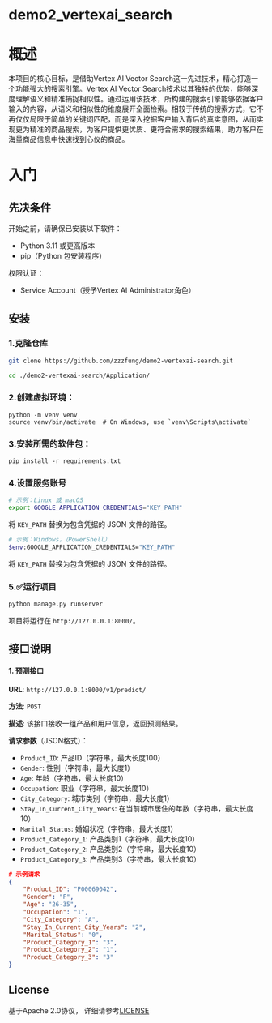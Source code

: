 # demo2_vertexai_search

# 概述

本项目的核心目标，是借助Vertex AI Vector Search这一先进技术，精心打造一个功能强大的搜索引擎。Vertex AI Vector Search技术以其独特的优势，能够深度理解语义和精准捕捉相似性。通过运用该技术，所构建的搜索引擎能够依据客户输入的内容，从语义和相似性的维度展开全面检索。相较于传统的搜索方式，它不再仅仅局限于简单的关键词匹配，而是深入挖掘客户输入背后的真实意图，从而实现更为精准的商品搜索，为客户提供更优质、更符合需求的搜索结果，助力客户在海量商品信息中快速找到心仪的商品。 

# 入门

## 先决条件

开始之前，请确保已安装以下软件：

- Python 3.11 或更高版本
- pip（Python 包安装程序）

权限认证：

- Service Account（授予Vertex AI Administrator角色）

## 安装

### 1.克隆仓库

```bash
git clone https://github.com/zzzfung/demo2-vertexai-search.git

cd ./demo2-vertexai-search/Application/
```

### 2.创建虚拟环境：

```
python -m venv venv
source venv/bin/activate  # On Windows, use `venv\Scripts\activate`
```

### 3.安装所需的软件包：

```
pip install -r requirements.txt
```

###  4.设置服务账号

```bash
# 示例：Linux 或 macOS
export GOOGLE_APPLICATION_CREDENTIALS="KEY_PATH"
```

将 `KEY_PATH` 替换为包含凭据的 JSON 文件的路径。

```bash
# 示例：Windows，（PowerShell）
$env:GOOGLE_APPLICATION_CREDENTIALS="KEY_PATH"
```

将 `KEY_PATH` 替换为包含凭据的 JSON 文件的路径。

### 5.✅运行项目

```bash
python manage.py runserver
```

项目将运行在 `http://127.0.0.1:8000/`。

## 接口说明

#### 1. **预测接口**

**URL**: `http://127.0.0.1:8000/v1/predict/`

**方法**: `POST`

**描述**: 该接口接收一组产品和用户信息，返回预测结果。

**请求参数**（JSON格式）：

- `Product_ID`: 产品ID（字符串，最大长度100）
- `Gender`: 性别（字符串，最大长度1）
- `Age`: 年龄（字符串，最大长度10）
- `Occupation`: 职业（字符串，最大长度10）
- `City_Category`: 城市类别（字符串，最大长度1）
- `Stay_In_Current_City_Years`: 在当前城市居住的年数（字符串，最大长度10）
- `Marital_Status`: 婚姻状况（字符串，最大长度1）
- `Product_Category_1`: 产品类别1（字符串，最大长度10）
- `Product_Category_2`: 产品类别2（字符串，最大长度10）
- `Product_Category_3`: 产品类别3（字符串，最大长度10）

```json
# 示例请求
{
    "Product_ID": "P00069042",
    "Gender": "F",
    "Age": "26-35",
    "Occupation": "1",
    "City_Category": "A",
    "Stay_In_Current_City_Years": "2",
    "Marital_Status": "0",
    "Product_Category_1": "3",
    "Product_Category_2": "1",
    "Product_Category_3": "3"
}
```

## License

基于Apache 2.0协议， 详细请参考[LICENSE](https://github.com/zzzfung/demo2_blackfriday/blob/main/LICENSE)

